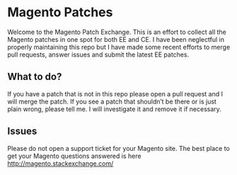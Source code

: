 # Magento Patches

Welcome to the Magento Patch Exchange. This is an effort to collect all the Magento patches in one spot for both EE and CE. I have been neglectful in properly maintaining this repo but I have made some recent efforts to merge pull requests, answer issues and submit the latest EE patches.

## What to do?

If you have a patch that is not in this repo please open a pull request and I will merge the patch. If you see a patch that shouldn’t be there or is just plain wrong, please tell me. I will investigate it and remove it if necessary.

## Issues

Please do not open a support ticket for your Magento site. The best place to get your Magento questions answered is here http://magento.stackexchange.com/ 
